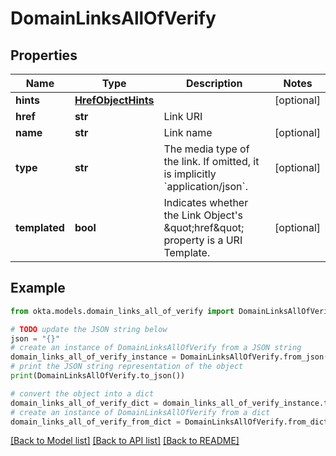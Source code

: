 # DomainLinksAllOfVerify


## Properties

Name | Type | Description | Notes
------------ | ------------- | ------------- | -------------
**hints** | [**HrefObjectHints**](HrefObjectHints.md) |  | [optional] 
**href** | **str** | Link URI | 
**name** | **str** | Link name | [optional] 
**type** | **str** | The media type of the link. If omitted, it is implicitly &#x60;application/json&#x60;. | [optional] 
**templated** | **bool** | Indicates whether the Link Object&#39;s \&quot;href\&quot; property is a URI Template. | [optional] 

## Example

```python
from okta.models.domain_links_all_of_verify import DomainLinksAllOfVerify

# TODO update the JSON string below
json = "{}"
# create an instance of DomainLinksAllOfVerify from a JSON string
domain_links_all_of_verify_instance = DomainLinksAllOfVerify.from_json(json)
# print the JSON string representation of the object
print(DomainLinksAllOfVerify.to_json())

# convert the object into a dict
domain_links_all_of_verify_dict = domain_links_all_of_verify_instance.to_dict()
# create an instance of DomainLinksAllOfVerify from a dict
domain_links_all_of_verify_from_dict = DomainLinksAllOfVerify.from_dict(domain_links_all_of_verify_dict)
```
[[Back to Model list]](../README.md#documentation-for-models) [[Back to API list]](../README.md#documentation-for-api-endpoints) [[Back to README]](../README.md)



